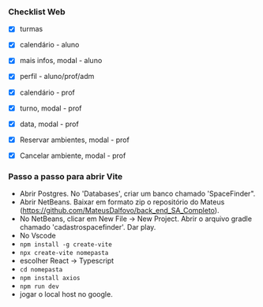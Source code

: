 <h3>Checklist Web</h3>

- [X] turmas
- [X] calendário - aluno
- [X] mais infos, modal - aluno
- [X] perfil - aluno/prof/adm
- [X] calendário - prof
- [X] turno, modal - prof
- [X] data, modal - prof
- [X] Reservar ambientes, modal - prof 
- [X] Cancelar ambiente, modal - prof


<h3>Passo a passo para abrir Vite</h3>

- Abrir Postgres. No 'Databases', criar um banco chamado 'SpaceFinder".
- Abrir NetBeans. Baixar em formato zip o repositório do Mateus (https://github.com/MateusDalfovo/back_end_SA_Completo).
- No NetBeans, clicar em New File -> New Project. Abrir o arquivo gradle chamado 'cadastrospacefinder'. Dar play.
- No Vscode
- `npm install -g create-vite`
- `npx create-vite nomepasta`
- escolher React -> Typescript
- `cd nomepasta`
- `npm install axios`
- `npm run dev`
- jogar o local host no google.
